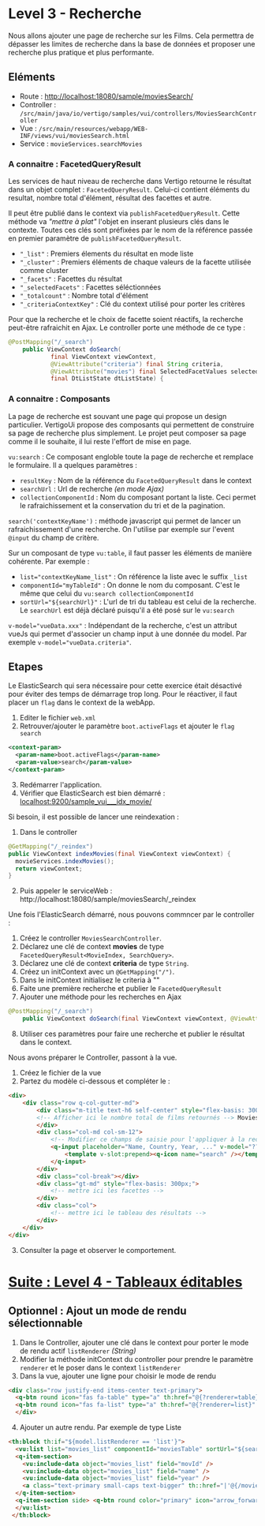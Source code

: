 # Level 3 - Recherche

Nous allons ajouter une page de recherche sur les Films.
Cela permettra de dépasser les limites de recherche dans la base de données
et proposer une recherche plus pratique et plus performante.

## Eléments

- Route : [http://localhost:18080/sample/moviesSearch/](http://localhost:18080/sample/moviesSearch/)
- Controller : `/src/main/java/io/vertigo/samples/vui/controllers/MoviesSearchController`
- Vue : `/src/main/resources/webapp/WEB-INF/views/vui/moviesSearch.html`
- Service : `movieServices.searchMovies`

### A connaitre : FacetedQueryResult

Les services de haut niveau de recherche dans Vertigo retourne le résultat dans un objet complet : `FacetedQueryResult`.
Celui-ci contient éléments du resultat, nombre total d'élément, résultat des facettes et autre.

Il peut être publié dans le context via `publishFacetedQueryResult`. Cette méthode va *"mettre à plat"* l'objet en inserant plusieurs clés dans le contexte. 
Toutes ces clés sont préfixées par le nom de la référence passée en premier paramètre de `publishFacetedQueryResult`.
- `"_list"` : Premiers élements du résultat en mode liste
- `"_cluster"` : Premiers éléments de chaque valeurs de la facette utilisée comme cluster
- `"_facets"` : Facettes du résultat
- `"_selectedFacets"` : Facettes séléctionnées
- `"_totalcount"` : Nombre total d'élément
- `"_criteriaContextKey"` : Clé du context utilisé pour porter les critères

Pour que la recherche et le choix de facette soient réactifs, la recherche peut-être rafraichit en Ajax. Le controller porte une méthode de ce type :
```Java
@PostMapping("/_search")
	public ViewContext doSearch(
			final ViewContext viewContext,
			@ViewAttribute("criteria") final String criteria,
			@ViewAttribute("movies") final SelectedFacetValues selectedFacetValues,
			final DtListState dtListState) {
```

### A connaitre : Composants

La page de recherche est souvant une page qui propose un design particulier. VertigoUi propose des composants qui permettent de construire sa page de recherche plus simplement. 
Le projet peut composer sa page comme il le souhaite, il lui reste l'effort de mise en page.

`vu:search` : Ce composant engloble toute la page de recherche et remplace le formulaire. Il a quelques paramètres :
- `resultKey` : Nom de la référence du `FacetedQueryResult` dans le context
- `searchUrl` : Url de recherche *(en mode Ajax)*
- `collectionComponentId` : Nom du composant portant la liste. Ceci permet le rafraichissement et la conservation du tri et de la pagination.

`search('contextKeyName')` : méthode javascript qui permet de lancer un rafraichissement d'une recherche. 
On l'utilise par exemple sur l'event `@input` du champ de critère.

Sur un composant de type `vu:table`, il faut passer les éléments de manière cohérente.
Par exemple : 
- `list="contextKeyName_list"` : On référence la liste avec le suffix `_list`
- `componentId="myTableId"` : On donne le nom du composant. C'est le même que celui du `vu:search collectionComponentId`  
- `sortUrl="${searchUrl}"` : L'url de tri du tableau est celui de la recherche. Le `searchUrl` est déjà déclaré puisqu'il a été posé sur le `vu:search`

`v-model="vueData.xxx"` : Indépendant de la recherche, c'est un attribut vueJs qui permet d'associer un champ input à une donnée du model. Par exemple `v-model="vueData.criteria"`.

## Etapes

Le ElasticSearch qui sera nécessaire pour cette exercice était désactivé pour éviter des temps de démarrage trop long.
Pour le réactiver, il faut placer un `flag` dans le context de la webApp.
1. Editer le fichier `web.xml`
2. Retrouver/ajouter le paramètre `boot.activeFlags` et ajouter le `flag search`
```Xml
<context-param>
  <param-name>boot.activeFlags</param-name>
  <param-value>search</param-value>
</context-param>
```
3. Redémarrer l'application.
4. Vérifier que ElasticSearch est bien démarré : [localhost:9200/sample_vui___idx_movie/](http://localhost:9200/sample_vui___idx_movie/_search?q=*:*)

Si besoin, il est possible de lancer une reindexation : 
1. Dans le controller 
```Java
@GetMapping("/_reindex")
public ViewContext indexMovies(final ViewContext viewContext) {
  movieServices.indexMovies();
  return viewContext;
}
```
2. Puis appeler le serviceWeb : http://localhost:18080/sample/moviesSearch/_reindex


Une fois l'ElasticSearch démarré, nous pouvons commncer par le controller :

1. Créez le controller `MoviesSearchController`.
2. Déclarez une clé de context **movies** de type `FacetedQueryResult<MovieIndex, SearchQuery>`.
3. Déclarez une clé de context **criteria** de type `String`.
4. Créez un initContext avec un `@GetMapping("/")`.
5. Dans le initContext initialisez le criteria à "" 
6. Faite une première recherche et publier le `FacetedQueryResult`
7. Ajouter une méthode pour les recherches en Ajax
```Java
@PostMapping("/_search")
	public ViewContext doSearch(final ViewContext viewContext, @ViewAttribute("criteria") final String criteria, @ViewAttribute("movies") final SelectedFacetValues selectedFacetValues,	final DtListState dtListState) {
```
8. Utiliser ces paramètres pour faire une recherche et publier le résultat dans le context.

Nous avons préparer le Controller, passont à la vue.
1. Créez le fichier de la vue
2. Partez du modèle ci-dessous et compléter le :
```Html
<div>
	<div class="row q-col-gutter-md">
		<div class="m-title text-h6 self-center" style="flex-basis: 300px;">
		<!-- Afficher ici le nombre total de films retournés --> Movies
		</div>
		<div class="col-md col-sm-12">
			<!-- Modifier ce champs de saisie pour l'appliquer à la recherche -->
			<q-input placeholder="Name, Country, Year, ..." v-model="???" :debounce="300" outlined bg-color="white" dense >
				<template v-slot:prepend><q-icon name="search" /></template>
			</q-input>
		</div>
		<div class="col-break"></div>
		<div class="gt-md" style="flex-basis: 300px;">
			<!-- mettre ici les facettes -->
		</div>
		<div class="col">
			<!-- mettre ici le tableau des résultats -->
		</div>
	</div>
</div>
```
3. Consulter la page et observer le comportement.

# [Suite : Level 4 - Tableaux éditables](./Level4.md)

## Optionnel : Ajout un mode de rendu sélectionnable

1. Dans le Controller, ajouter une clé dans le context pour porter le mode de rendu actif `listRenderer` *(String)*
2. Modifier la méthode initContext du controller pour prendre le paramètre `renderer` et le poser dans le context `listRenderer`
3. Dans la vue, ajouter une ligne pour choisir le mode de rendu 
```Html
<div class="row justify-end items-center text-primary">
  <q-btn round icon="fas fa-table" type="a" th:href="@{?renderer=table}" th::flat="${model.listRenderer != 'table'}"> </q-btn>
  <q-btn round icon="fas fa-list" type="a" th:href="@{?renderer=list}" th::flat="${model.listRenderer != 'list'}"> </q-btn>
  </div>
```
4. Ajouter un autre rendu. Par exemple de type Liste
```Html
<th:block th:if="${model.listRenderer == 'list'}">
  <vu:list list="movies_list" componentId="moviesTable" sortUrl="${searchUrl}" rowsPerPage="8" pagination_:direction-links="true" pagination_:boundary-links="true">
  <q-item-section>
    <vu:include-data object="movies_list" field="movId" />
    <vu:include-data object="movies_list" field="name" />
    <vu:include-data object="movies_list" field="year" />
    <a class="text-primary small-caps text-bigger" th::href="|'@{/movie/}'+item.movId|">{{item.name}}</a> ({{item.year}})
  </q-item-section>
  <q-item-section side> <q-btn round color="primary" icon="arrow_forward" type="a" th::href="|'@{/movie/}'+item.movId|"></q-btn> </q-item-section>
  </vu:list>
 </th:block>
```
